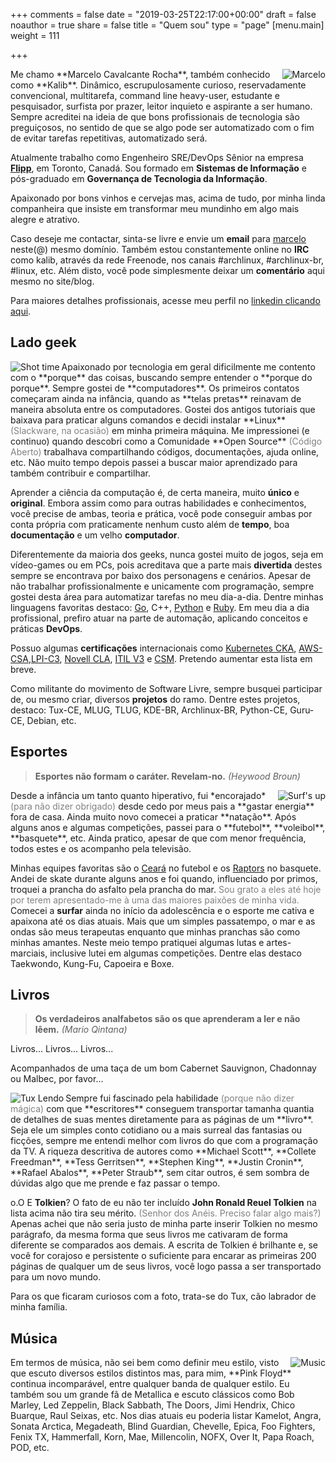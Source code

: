 +++
comments = false
date = "2019-03-25T22:17:00+00:00"
draft = false
noauthor = true
share = false
title = "Quem sou"
type = "page"
[menu.main]
weight = 111

+++

<img src="/about/me_debora.png" alt="Marcelo" align="right">
Me chamo **Marcelo Cavalcante Rocha**, também conhecido como **Kalib**. Dinâmico, escrupulosamente curioso, reservadamente convencional, multitarefa, command line heavy-user, estudante e pesquisador, surfista por prazer, leitor inquieto e aspirante a ser humano. Sempre acreditei na ideia de que bons profissionais de tecnologia são preguiçosos, no sentido de que se algo pode ser automatizado com o fim de evitar tarefas repetitivas, automatizado será.

Atualmente trabalho como Engenheiro SRE/DevOps Sênior na empresa **<a href="https://www.flipp.com" target="_blank">Flipp</a>**, em Toronto, Canadá. Sou formado em **Sistemas de Informação** e pós-graduado em **Governança de Tecnologia da Informação**.

Apaixonado por bons vinhos e cervejas mas, acima de tudo, por minha linda companheira que insiste em transformar meu mundinho em algo mais alegre e atrativo.

Caso deseje me contactar, sinta-se livre e envie um **email** para <a href="mailto:marcelo@marcelocavalcante.net">marcelo</a> neste(@) mesmo domínio. Também estou constantemente online no **IRC** como kalib, através da rede Freenode, nos canais #archlinux, #archlinux-br, #linux, etc. Além disto, você pode simplesmente deixar um **comentário** aqui mesmo no site/blog.

Para maiores detalhes profissionais, acesse meu perfil no <a href="https://ca.linkedin.com/in/marcelocrocha">linkedin clicando aqui</a>.

## Lado geek

<img src="/about/me_geek.png" alt="Shot time" align="left">
Apaixonado por tecnologia em geral dificilmente me contento com o **porque** das coisas, buscando sempre entender o **porque do porque**.
Sempre gostei de **computadores**. Os primeiros contatos começaram ainda na infância, quando as **telas pretas** reinavam de maneira absoluta entre os computadores. Gostei dos antigos tutoriais que baixava para praticar alguns comandos e decidi instalar **Linux** <font color="gray">(Slackware, na ocasião)</font> em minha primeira máquina.  Me impressionei (e continuo) quando descobri como a Comunidade **Open Source** <font color="gray">(Código Aberto)</font> trabalhava compartilhando códigos, documentações, ajuda online, etc. Não muito tempo depois passei a buscar maior aprendizado para também contribuir e compartilhar.

Aprender a ciência da computação é, de certa maneira, muito **único** e **original**. Embora assim como para outras habilidades e conhecimentos, você precise de ambas, teoria e prática, você pode conseguir ambas por conta própria com praticamente nenhum custo além de **tempo**, boa **documentação** e um velho **computador**.

Diferentemente da maioria dos geeks, nunca gostei muito de jogos, seja em vídeo-games ou em PCs, pois acreditava que a parte mais **divertida** destes sempre se encontrava por baixo dos personagens e cenários. Apesar de não trabalhar profissionalmente e unicamente com programação, sempre gostei desta área para automatizar tarefas no meu dia-a-dia. Dentre minhas linguagens favoritas destaco: <a href="https://golang.org" target="_blank">Go</a>, <a hrek="https://www.cplusplus.com/" target="_blank">C++</a>, <a href="https://www.python.org" target="_blank">Python</a> e <a href="https://www.ruby-lang.org" target="_blank">Ruby</a>. Em meu dia a dia profissional, prefiro atuar na parte de automação, aplicando conceitos e práticas **DevOps**.

Possuo algumas **certificações** internacionais como <a href="https://www.cncf.io/certification/cka/" target="_blank">Kubernetes CKA</a></a>, <a href="https://aws.amazon.com/certification/certified-solutions-architect-associate/" target="_blank">AWS-CSA</a>,<a href="https://www.lpi.org/linux-certifications/programs/lpic-3" target="_blank">LPI-C3</a>, <a href="https://www.suse.com/training/linux-certification/cla/" target="_blank">Novell CLA</a>, <a href="https://www.itil-officialsite.com/" target="_blank">ITIL V3</a> e <a href="https://www.scrumalliance.org/certifications/practitioners/certified-scrummaster-%28csm%29" target="_blank">CSM</a>. Pretendo aumentar esta lista em breve.

Como militante do movimento de Software Livre, sempre busquei participar de, ou mesmo criar, diversos **projetos** do ramo. Dentre estes projetos, destaco: Tux-CE, MLUG, TLUG, KDE-BR, Archlinux-BR, Python-CE, Guru-CE, Debian, etc.

## Esportes

> **Esportes não formam o caráter. Revelam-no.** _(Heywood Broun)_

<img src="/about/me_surf.png" alt="Surf's up" align="right">
Desde a infância um tanto quanto hiperativo, fui *encorajado* <font color="gray">(para não dizer obrigado)</font> desde cedo por meus pais a **gastar energia** fora de casa. Ainda muito novo comecei a praticar **natação**. Após alguns anos e algumas competições, passei para o **futebol**, **voleibol**, **basquete**, etc. Ainda pratico, apesar de que com menor frequência, todos estes e os acompanho pela televisão.

Minhas equipes favoritas são o <a href="https://www.cearasc.com">Ceará</a> no futebol e os <a href="https://www.raptors.com">Raptors</a> no basquete. Andei de skate durante alguns anos e foi quando, influenciado por primos, troquei a prancha do asfalto pela prancha do mar. <font color="gray">Sou grato a eles até hoje por terem apresentado-me à uma das maiores paixões de minha vida.</font> Comecei a **surfar** ainda no início da adolescência e o esporte me cativa e apaixona até os dias atuais. Mais que um simples passatempo, o mar e as ondas são meus terapeutas enquanto que minhas pranchas são como minhas amantes. Neste meio tempo pratiquei algumas lutas e artes-marciais, inclusive lutei em algumas competições. Dentre elas destaco Taekwondo, Kung-Fu, Capoeira e Boxe.

## Livros

> **Os verdadeiros analfabetos são os que aprenderam a ler e não lêem.** _(Mario Qintana)_

Livros... Livros... Livros...

Acompanhados de uma taça de um bom Cabernet Sauvignon, Chadonnay ou Malbec, por favor...

<img src="/about/tux.png" alt="Tux Lendo" align="left">
Sempre fui fascinado pela habilidade <font color="gray">(porque não dizer mágica)</font> com que **escritores** conseguem transportar tamanha quantia de detalhes de suas mentes diretamente para as páginas de um **livro**. Seja ele um simples conto cotidiano ou a mais surreal das fantasias ou ficções, sempre me entendi melhor com livros do que com a programação da TV. A riqueza descritiva de autores como **Michael Scott**, **Collete Freedman**, **Tess Gerritsen**, **Stephen King**, **Justin Cronin**, **Rafael Abalos**, **Peter Straub**, sem citar outros, é sem sombra de dúvidas algo que me prende e faz passar o tempo.

o.O E **Tolkien**? O fato de eu não ter incluído **John Ronald Reuel Tolkien** na lista acima não tira seu mérito. <font color="gray">(Senhor dos Anéis. Preciso falar algo mais?)</font> Apenas achei que não seria justo de minha parte inserir Tolkien no mesmo parágrafo, da mesma forma que seus livros me cativaram de forma diferente se comparados aos demais. A escrita de Tolkien é brilhante e, se você for corajoso e persistente o suficiente para encarar as primeiras 200 páginas de qualquer um de seus livros, você logo passa a ser transportado para um novo mundo.

Para os que ficaram curiosos com a foto, trata-se do Tux, cão labrador de minha família.

## Música

<img src="/about/music.png" alt="Music" align=right>
Em termos de música, não sei bem como definir meu estilo, visto que escuto diversos estilos distintos mas, para mim, **Pink Floyd** continua incomparável, entre qualquer banda de qualquer estilo. Eu também sou um grande fã de Metallica e escuto clássicos como Bob Marley, Led Zeppelin, Black Sabbath, The Doors, Jimi Hendrix, Chico Buarque, Raul Seixas, etc. Nos dias atuais eu poderia listar Kamelot, Angra, Sonata Arctica, Megadeath, Blind Guardian, Chevelle, Epica, Foo Fighters, Fenix TX, Hammerfall, Korn, Mae, Millencolin, NOFX, Over It, Papa Roach, POD, etc.
